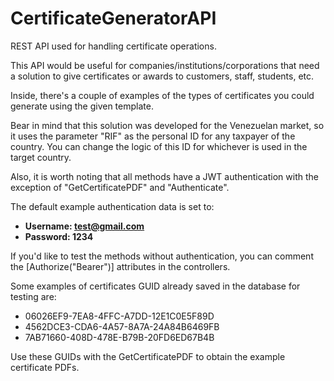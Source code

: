 # CertificateGeneratorAPI
REST API used for handling certificate operations.

This API would be useful for companies/institutions/corporations that need a solution to give certificates or awards to customers, staff, students, etc.

Inside, there's a couple of examples of the types of certificates you could generate using the given template.

Bear in mind that this solution was developed for the Venezuelan market, so it uses the parameter "RIF" as the personal ID for any taxpayer of the country. You can change the logic of this ID for whichever is used in the target country.

Also, it is worth noting that all methods have a JWT authentication with the exception of "GetCertificatePDF" and "Authenticate".

The default example authentication data is set to:

- **Username: test@gmail.com**
- **Password: 1234**

If you'd like to test the methods without authentication, you can comment the [Authorize("Bearer")] attributes in the controllers.

Some examples of certificates GUID already saved in the database for testing are:

- 06026EF9-7EA8-4FFC-A7DD-12E1C0E5F89D
- 4562DCE3-CDA6-4A57-8A7A-24A84B6469FB
- 7AB71660-408D-478E-B79B-20FD6ED67B4B

Use these GUIDs with the GetCertificatePDF to obtain the example certificate PDFs.

